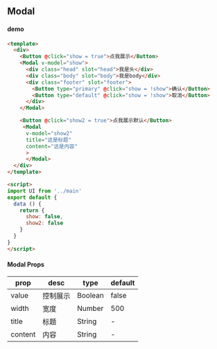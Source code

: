 ## Modal


#### demo
<ModalDemo1></ModalDemo1>

```html
<template>
  <div>
    <Button @click="show = true">点我展示</Button>
    <Modal v-model="show">
      <div class="head" slot="head">我是头</div>
      <div class="body" slot="body">我是body</div>
      <div class="footer" slot="footer">
        <Button type="primary" @click="show = !show">确认</Button>
        <Button type="default" @click="show = !show">取消</Button>
      </div>
    </Modal>

    <Button @click="show2 = true">点我展示默认</Button>
     <Modal
      v-model="show2"
      title="这是标题"
      content="这是内容"
      >
      </Modal>
  </div>
</template>

<script>
import UI from '../main'
export default {
  data () {
    return {
      show: false,
      show2: false
    }
  }
}
</script>

```
#### Modal Props
| prop | desc | type | default |
| - | - | - | - |
| value | 控制展示 | Boolean | false |
| width | 宽度 | Number | 500 |
| title | 标题 | String | - |
| content | 内容 | String | - |

